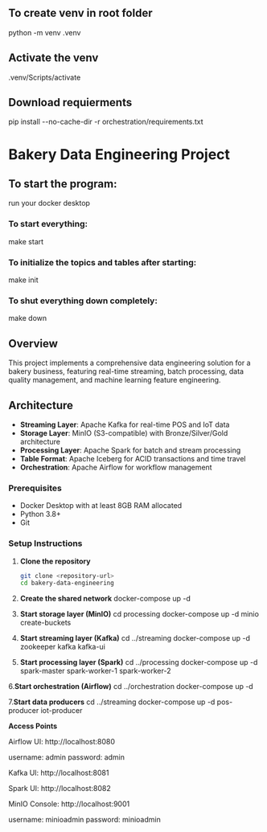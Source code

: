 ## To create venv in root folder 
python -m venv .venv

## Activate the venv
.venv/Scripts/activate

## Download requierments 
pip install --no-cache-dir -r orchestration/requirements.txt

# Bakery Data Engineering Project

## To start the program: 

run your docker desktop 

### To start everything:
make start

### To initialize the topics and tables after starting:
make init

### To shut everything down completely:
make down




## Overview
This project implements a comprehensive data engineering solution for a bakery business, featuring real-time streaming, batch processing, data quality management, and machine learning feature engineering.

## Architecture
- **Streaming Layer**: Apache Kafka for real-time POS and IoT data
- **Storage Layer**: MinIO (S3-compatible) with Bronze/Silver/Gold architecture
- **Processing Layer**: Apache Spark for batch and stream processing
- **Table Format**: Apache Iceberg for ACID transactions and time travel
- **Orchestration**: Apache Airflow for workflow management

### Prerequisites
- Docker Desktop with at least 8GB RAM allocated
- Python 3.8+
- Git

### Setup Instructions

1. **Clone the repository**
   ```bash
   git clone <repository-url>
   cd bakery-data-engineering

2. **Create the shared network**
docker-compose up -d

3. **Start storage layer (MinIO)**
cd processing
docker-compose up -d minio create-buckets

4. **Start streaming layer (Kafka)**
cd ../streaming
docker-compose up -d zookeeper kafka kafka-ui

5. **Start processing layer (Spark)**
cd ../processing
docker-compose up -d spark-master spark-worker-1 spark-worker-2

6.**Start orchestration (Airflow)**
cd ../orchestration
docker-compose up -d

7.**Start data producers**
cd ../streaming
docker-compose up -d pos-producer iot-producer


**Access Points**

Airflow UI: http://localhost:8080

username: admin 
password: admin

Kafka UI: http://localhost:8081

Spark UI: http://localhost:8082

MinIO Console: http://localhost:9001 

username: minioadmin
password: minioadmin


